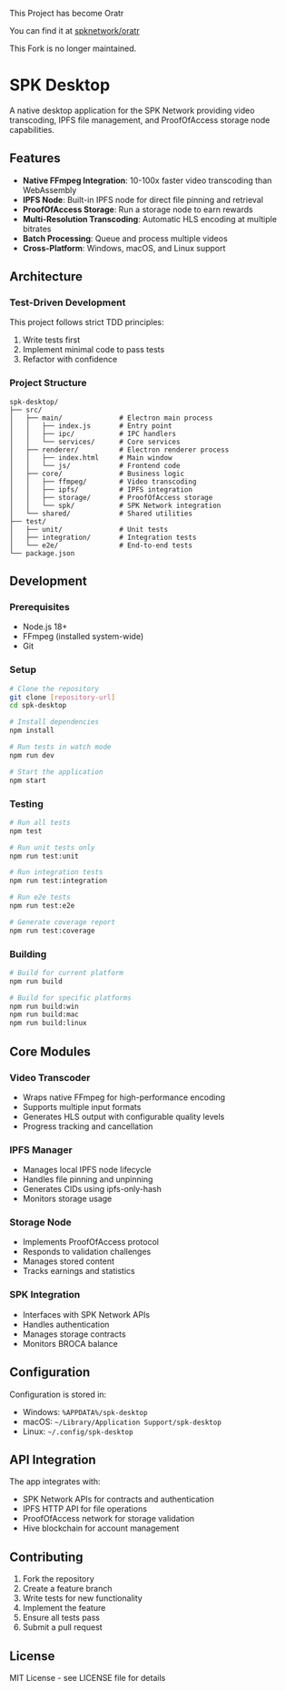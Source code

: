 This Project has become Oratr

You can find it at [spknetwork/oratr](https://github.com/spknetwork/oratr/)

This Fork is no longer maintained.

# SPK Desktop

A native desktop application for the SPK Network providing video transcoding, IPFS file management, and ProofOfAccess storage node capabilities.

## Features

- **Native FFmpeg Integration**: 10-100x faster video transcoding than WebAssembly
- **IPFS Node**: Built-in IPFS node for direct file pinning and retrieval
- **ProofOfAccess Storage**: Run a storage node to earn rewards
- **Multi-Resolution Transcoding**: Automatic HLS encoding at multiple bitrates
- **Batch Processing**: Queue and process multiple videos
- **Cross-Platform**: Windows, macOS, and Linux support

## Architecture

### Test-Driven Development

This project follows strict TDD principles:
1. Write tests first
2. Implement minimal code to pass tests
3. Refactor with confidence

### Project Structure

```
spk-desktop/
├── src/
│   ├── main/              # Electron main process
│   │   ├── index.js       # Entry point
│   │   ├── ipc/           # IPC handlers
│   │   └── services/      # Core services
│   ├── renderer/          # Electron renderer process
│   │   ├── index.html     # Main window
│   │   └── js/            # Frontend code
│   ├── core/              # Business logic
│   │   ├── ffmpeg/        # Video transcoding
│   │   ├── ipfs/          # IPFS integration
│   │   ├── storage/       # ProofOfAccess storage
│   │   └── spk/           # SPK Network integration
│   └── shared/            # Shared utilities
├── test/
│   ├── unit/              # Unit tests
│   ├── integration/       # Integration tests
│   └── e2e/               # End-to-end tests
└── package.json
```

## Development

### Prerequisites

- Node.js 18+
- FFmpeg (installed system-wide)
- Git

### Setup

```bash
# Clone the repository
git clone [repository-url]
cd spk-desktop

# Install dependencies
npm install

# Run tests in watch mode
npm run dev

# Start the application
npm start
```

### Testing

```bash
# Run all tests
npm test

# Run unit tests only
npm run test:unit

# Run integration tests
npm run test:integration

# Run e2e tests
npm run test:e2e

# Generate coverage report
npm run test:coverage
```

### Building

```bash
# Build for current platform
npm run build

# Build for specific platforms
npm run build:win
npm run build:mac
npm run build:linux
```

## Core Modules

### Video Transcoder
- Wraps native FFmpeg for high-performance encoding
- Supports multiple input formats
- Generates HLS output with configurable quality levels
- Progress tracking and cancellation

### IPFS Manager
- Manages local IPFS node lifecycle
- Handles file pinning and unpinning
- Generates CIDs using ipfs-only-hash
- Monitors storage usage

### Storage Node
- Implements ProofOfAccess protocol
- Responds to validation challenges
- Manages stored content
- Tracks earnings and statistics

### SPK Integration
- Interfaces with SPK Network APIs
- Handles authentication
- Manages storage contracts
- Monitors BROCA balance

## Configuration

Configuration is stored in:
- Windows: `%APPDATA%/spk-desktop`
- macOS: `~/Library/Application Support/spk-desktop`
- Linux: `~/.config/spk-desktop`

## API Integration

The app integrates with:
- SPK Network APIs for contracts and authentication
- IPFS HTTP API for file operations
- ProofOfAccess network for storage validation
- Hive blockchain for account management

## Contributing

1. Fork the repository
2. Create a feature branch
3. Write tests for new functionality
4. Implement the feature
5. Ensure all tests pass
6. Submit a pull request

## License

MIT License - see LICENSE file for details
